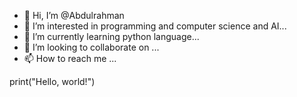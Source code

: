 - 👋 Hi, I’m @Abdulrahman
- 👀 I’m interested in programming and computer science and AI...
- 🌱 I’m currently learning python language...
- 💞️ I’m looking to collaborate on ...
- 📫 How to reach me ...

<!---
A1fa1a/A1fa1a is a ✨ special ✨ repository because its `README.md` (this file) appears on your GitHub profile.
You can click the Preview link to take a look at your changes.
--->
print("Hello, world!")
